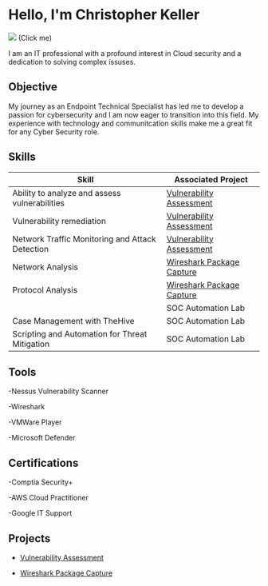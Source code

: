 # Hello, I'm Christopher Keller
<a href="https://www.linkedin.com/in/1914ckeller/"><img src="https://img.shields.io/badge/-LinkedIn-0072b1?&style=for-the-badge&logo=linkedin&logoColor=white" /></a>
(Click me)

I am an IT professional with a profound interest in Cloud security and a dedication to solving complex issuses.

## Objective

My journey as an Endpoint Technical Specialist has led me to develop a passion for cybersecurity and I am now eager to transition into this field. My experience with technology and communitcation skills make me a great fit for any Cyber Security role.

## Skills


| Skill                                         | Associated Project         |
|-----------------------------------------------|----------------------------|
| Ability to analyze and assess vulnerabilities   | <a href="https://github.com/ckeller1914/Vulnerability-Assessment-with-Nessus">Vulnerability Assessment</a>|
| Vulnerability remediation  | <a href="https://github.com/ckeller1914/Vulnerability-Assessment-with-Nessus">Vulnerability Assessment</a>|
| Network Traffic Monitoring and Attack Detection | <a href="https://github.com/ckeller1914/Vulnerability-Assessment-with-Nessus">Vulnerability Assessment</a>|
| Network Analysis   |   <a href="https://github.com/ckeller1914/WiresharkPackageCapture">Wireshark Package Capture</a>  |
| Protocol Analysis     |  <a href="https://github.com/ckeller1914/WiresharkPackageCapture">Wireshark Package Capture</a>  |
|     | SOC Automation Lab|
| Case Management with TheHive                  | SOC Automation Lab|
| Scripting and Automation for Threat Mitigation | SOC Automation Lab|


## Tools
-Nessus Vulnerability Scanner

-Wireshark

-VMWare Player

-Microsoft Defender



## Certifications

-Comptia Security+

-AWS Cloud Practitioner

-Google IT Support


## Projects
- <a href="https://github.com/ckeller1914/Vulnerability-Assessment-with-Nessus">Vulnerability Assessment</a>

- <a href="https://github.com/ckeller1914/WiresharkPackageCapture">Wireshark Package Capture</a>

